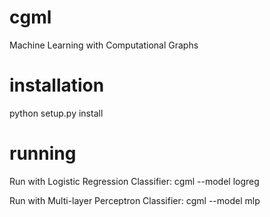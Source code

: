 cgml
====

Machine Learning with Computational Graphs


installation
============

python setup.py install 


running
=======

Run with Logistic Regression Classifier:
 cgml --model logreg

Run with Multi-layer Perceptron Classifier:
 cgml --model mlp